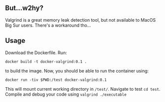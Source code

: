 ## But...w2hy?

Valgrind is a great memory leak detection tool, but not available to MacOS Big Sur users. There's a workaround tho...

## Usage

Download the Dockerfile. Run:

`docker build -t docker-valgrind:0.1 .` 

to build the image. Now, you should be able to run the container using:

`docker run -tiv $PWD:/test docker-valgrind:0.1`

This will mount current working directory in `/test/`. Navigate to test `cd test`. Compile and debug your code using `valgrind ./executable`
